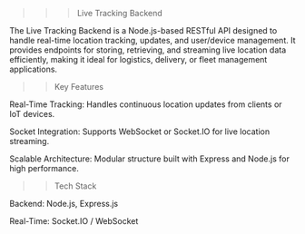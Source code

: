 >>> Live Tracking Backend

The Live Tracking Backend is a Node.js-based RESTful API designed to handle real-time location tracking, updates, and user/device management. It provides endpoints for storing, retrieving, and streaming live location data efficiently, making it ideal for logistics, delivery, or fleet management applications.

>> Key Features

Real-Time Tracking: Handles continuous location updates from clients or IoT devices.

Socket Integration: Supports WebSocket or Socket.IO for live location streaming.

Scalable Architecture: Modular structure built with Express and Node.js for high performance.

>> Tech Stack

Backend: Node.js, Express.js

Real-Time: Socket.IO / WebSocket

